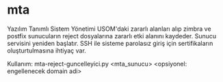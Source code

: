 # mta
Yazılım Tanımlı Sistem Yönetimi
USOM'daki zararlı alanları alıp zimbra ve postfix sunucuların reject dosyalarına zararlı etki alanını kaydeder.
Sunucu servisini yeniden başlatır.
SSH ile sisteme parolasız giriş için sertifikaların oluşturtulmasına ihtiyaç var.

Kullanım:
  mta-reject-guncelleyici.py <mta_sunucu> <opsiyonel: engellenecek domain adi>
